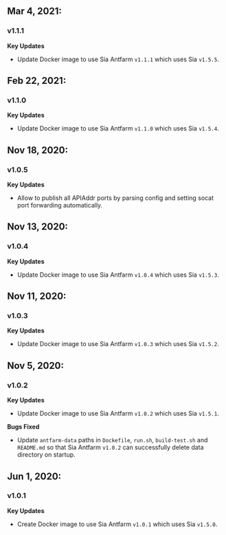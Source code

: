 ## Mar 4, 2021:
### v1.1.1
**Key Updates**
- Update Docker image to use Sia Antfarm `v1.1.1` which uses Sia `v1.5.5`.

## Feb 22, 2021:
### v1.1.0
**Key Updates**
- Update Docker image to use Sia Antfarm `v1.1.0` which uses Sia `v1.5.4`.

## Nov 18, 2020:
### v1.0.5
**Key Updates**
- Allow to publish all APIAddr ports by parsing config and setting socat port
  forwarding automatically.

## Nov 13, 2020:
### v1.0.4
**Key Updates**
- Update Docker image to use Sia Antfarm `v1.0.4` which uses Sia `v1.5.3`.

## Nov 11, 2020:
### v1.0.3
**Key Updates**
- Update Docker image to use Sia Antfarm `v1.0.3` which uses Sia `v1.5.2`.

## Nov 5, 2020:
### v1.0.2
**Key Updates**
- Update Docker image to use Sia Antfarm `v1.0.2` which uses Sia `v1.5.1`.

**Bugs Fixed**
- Update `antfarm-data` paths in `Dockefile`, `run.sh`, `build-test.sh` and
  `README.md` so that Sia Antfarm `v1.0.2` can successfully delete data
  directory on startup.

## Jun 1, 2020:
### v1.0.1
**Key Updates**
- Create Docker image to use Sia Antfarm `v1.0.1` which uses Sia `v1.5.0`.